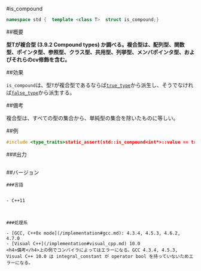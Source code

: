 #is_compound
```cpp
namespace std {  template <class T>  struct is_compound;}
```

##概要

<b>型Tが複合型 (3.9.2 Compound types) か調べる。複合型は、配列型、関数型、ポインタ型、参照型、クラス型、共用型、列挙型、メンバポインタ型、およびそれらのcv修飾を含む。</b>


##効果

`is_compound`は、型`T`が複合型であるならば[`true_type`](/reference/type_traits/integral_constant-true_type-false_type.md)から派生し、そうでなければ[`false_type`](/reference/type_traits/integral_constant-true_type-false_type.md)から派生する。


##備考

複合型は、すべての型の集合から、単純型の集合を除いたものに等しい。


##例

```cpp
#include <type_traits>static_assert(std::is_compound<int*>::value == true, "value == true, int* is compound");static_assert(std::is_same<std::is_compound<int*>::value_type, bool>::value, "value_type == bool");static_assert(std::is_same<std::is_compound<int*>::type, std::true_type>::value, "type == true_type");static_assert(std::is_compound<int*>() == true, "is_compound<int*>() == true");static_assert(std::is_compound<void>::value == false, "value == false, void is not compound");static_assert(std::is_same<std::is_compound<void>::value_type, bool>::value, "value_type == bool");static_assert(std::is_same<std::is_compound<void>::type, std::false_type>::value, "type == false_type");static_assert(std::is_compound<void>() == false, "is_compound<void>() == false");enum e{};class c{};union u{};static_assert(std::is_compound<e>::value == true, "enum is compound");static_assert(std::is_compound<c>::value == true, "class is compound");static_assert(std::is_compound<u>::value == true, "union is compound");static_assert(std::is_compound<int* const volatile>::value == true, "int* const volatile is compound");static_assert(std::is_compound<int[1]>::value == true, "int[1] is compound");static_assert(std::is_compound<int&>::value == true, "int& is not compound");static_assert(std::is_compound<int ()>::value == true, "int () is not compound");static_assert(std::is_compound<std::nullptr_t>::value == false, "std::nullptr_t is not compound");int main(){}
```

###出力

```cpp
```

##バージョン
```
###言語


- C++11



###処理系

- [GCC, C++0x mode](/implementation#gcc.md): 4.3.4, 4.5.3, 4.6.2, 4.7.0
- [Visual C++](/implementation#visual_cpp.md) 10.0
<h4>備考</h4>上の例でコンパイラによってはエラーになる。GCC 4.3.4, 4.5.3, Visual C++ 10.0 は integral_constant が operator bool を持っていないためエラーになる。

